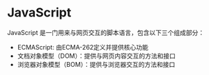 
# JavaScript
JavaScript 是一门用来与网页交互的脚本语言，包含以下三个组成部分：
* ECMAScript: 由ECMA-262定义并提供核心功能
* 文档对象模型（DOM）：提供与网页内容交互的方法和接口
* 浏览器对象模型（BOM）：提供与浏览器交互的方法和接口



